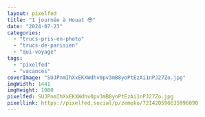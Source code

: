 ```yaml
---
layout: pixelfed
title: "1 journée à Houat 😎"
date: "2024-07-23"
categories: 
  - "trucs-pris-en-photo"
  - "trucs-de-parisien"
  - "qui-voyage"
tags: 
  - "pixelfed"
  - "vacances"
coverImage: "SUJPnmIhXxEKXWdhv0pv3mB8yoPtEzAi1nPJ27Zo.jpg"
imgWidth: 1441
imgHeight: 1080
pixelfed: SUJPnmIhXxEKXWdhv0pv3mB8yoPtEzAi1nPJ27Zo.jpg
pixellink: https://pixelfed.social/p/zemoko/721420596635996090
---
```

